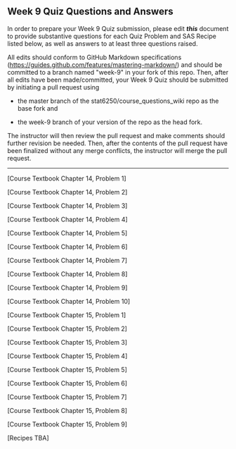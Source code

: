 ## Week 9 Quiz Questions and Answers

In order to prepare your Week 9 Quiz submission, please edit ***this*** document to provide substantive questions for each Quiz Problem and SAS Recipe listed below, as well as answers to at least three questions raised.

All edits should conform to GitHub Markdown specifications (https://guides.github.com/features/mastering-markdown/) and should be committed to a branch named "week-9" in your fork of this repo. Then, after all edits have been made/committed, your Week 9 Quiz should be submitted by initiating a pull request using

- the master branch of the stat6250/course_questions_wiki repo as the base fork and

- the week-9 branch of your version of the repo as the head fork.

The instructor will then review the pull request and make comments should further revision be needed. Then, after the contents of the pull request have been finalized without any merge conflicts, the instructor will merge the pull request.

********************************************************************************



[Course Textbook Chapter 14, Problem 1]



[Course Textbook Chapter 14, Problem 2]



[Course Textbook Chapter 14, Problem 3]



[Course Textbook Chapter 14, Problem 4]



[Course Textbook Chapter 14, Problem 5]



[Course Textbook Chapter 14, Problem 6]



[Course Textbook Chapter 14, Problem 7]



[Course Textbook Chapter 14, Problem 8]



[Course Textbook Chapter 14, Problem 9]



[Course Textbook Chapter 14, Problem 10]



[Course Textbook Chapter 15, Problem 1]



[Course Textbook Chapter 15, Problem 2]



[Course Textbook Chapter 15, Problem 3]



[Course Textbook Chapter 15, Problem 4]



[Course Textbook Chapter 15, Problem 5]



[Course Textbook Chapter 15, Problem 6]



[Course Textbook Chapter 15, Problem 7]



[Course Textbook Chapter 15, Problem 8]



[Course Textbook Chapter 15, Problem 9]



[Recipes TBA]
